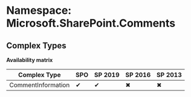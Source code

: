 # Namespace: Microsoft.SharePoint.Comments
## Complex Types

**Availability matrix**

Complex Type | SPO | SP 2019 | SP 2016 | SP 2013
----------|-----|---------|---------|--------
CommentInformation | ✔ | ✔ | ✖ | ✖
